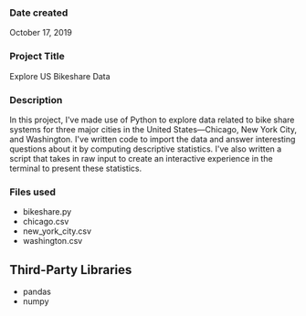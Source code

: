 ### Date created
October 17, 2019

### Project Title
Explore US Bikeshare Data

### Description
In this project, I've made use of Python to explore data related to bike share systems for three major cities in the United States—Chicago, New York City, and Washington. I've written code to import the data and answer interesting questions about it by computing descriptive statistics. I've also written a script that takes in raw input to create an interactive experience in the terminal to present these statistics.

### Files used
- bikeshare.py
- chicago.csv
- new_york_city.csv
- washington.csv

## Third-Party Libraries
- pandas
- numpy